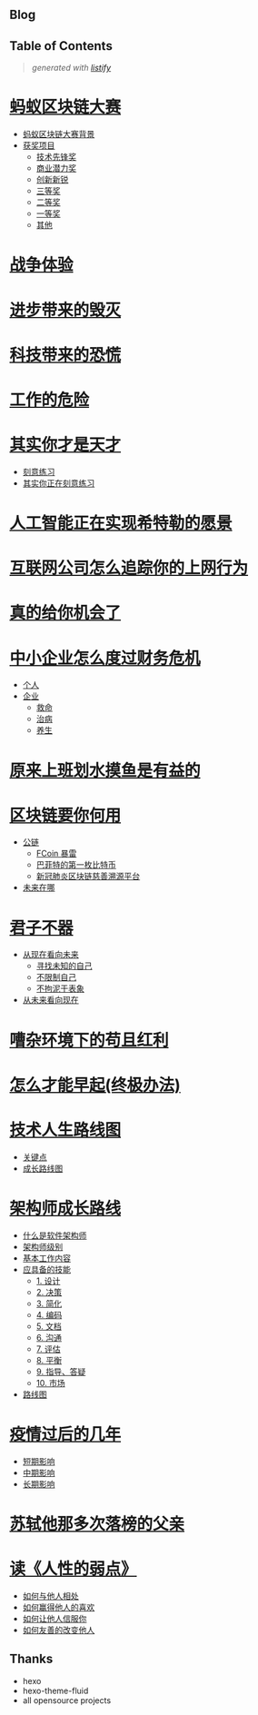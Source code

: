 Blog
-------

<!-- start listify -->

Table of Contents
-----------
  > *generated with [listify](https://github.com/ifuture-pro/listify)*

# [蚂蚁区块链大赛](/source/_posts/2019-09-27-蚂蚁区块链.md#%E8%9A%82%E8%9A%81%E5%8C%BA%E5%9D%97%E9%93%BE%E5%A4%A7%E8%B5%9B)

   - [蚂蚁区块链大赛背景](/source/_posts/2019-09-27-蚂蚁区块链.md#%E8%9A%82%E8%9A%81%E5%8C%BA%E5%9D%97%E9%93%BE%E5%A4%A7%E8%B5%9B%E8%83%8C%E6%99%AF)
   - [获奖项目](/source/_posts/2019-09-27-蚂蚁区块链.md#%E8%8E%B7%E5%A5%96%E9%A1%B9%E7%9B%AE)
     - [技术先锋奖](/source/_posts/2019-09-27-蚂蚁区块链.md#%E6%8A%80%E6%9C%AF%E5%85%88%E9%94%8B%E5%A5%96)
     - [商业潜力奖](/source/_posts/2019-09-27-蚂蚁区块链.md#%E5%95%86%E4%B8%9A%E6%BD%9C%E5%8A%9B%E5%A5%96)
     - [创新新锐](/source/_posts/2019-09-27-蚂蚁区块链.md#%E5%88%9B%E6%96%B0%E6%96%B0%E9%94%90)
     - [三等奖](/source/_posts/2019-09-27-蚂蚁区块链.md#%E4%B8%89%E7%AD%89%E5%A5%96)
     - [二等奖](/source/_posts/2019-09-27-蚂蚁区块链.md#%E4%BA%8C%E7%AD%89%E5%A5%96)
     - [一等奖](/source/_posts/2019-09-27-蚂蚁区块链.md#%E4%B8%80%E7%AD%89%E5%A5%96)
     - [其他](/source/_posts/2019-09-27-蚂蚁区块链.md#%E5%85%B6%E4%BB%96)

# [战争体验](/source/_posts/2019-11-03-战争体验.md#%E6%88%98%E4%BA%89%E4%BD%93%E9%AA%8C)



# [进步带来的毁灭](/source/_posts/2019-11-07-进步带来的毁灭.md#%E8%BF%9B%E6%AD%A5%E5%B8%A6%E6%9D%A5%E7%9A%84%E6%AF%81%E7%81%AD)



# [科技带来的恐慌](/source/_posts/2019-11-12-科技带来的恐慌.md#%E7%A7%91%E6%8A%80%E5%B8%A6%E6%9D%A5%E7%9A%84%E6%81%90%E6%85%8C)



# [工作的危险](/source/_posts/2019-12-07-工作的危险.md#%E5%B7%A5%E4%BD%9C%E7%9A%84%E5%8D%B1%E9%99%A9)



# [其实你才是天才](/source/_posts/2019-12-30-其实你也是天才.md#%E5%85%B6%E5%AE%9E%E4%BD%A0%E6%89%8D%E6%98%AF%E5%A4%A9%E6%89%8D)

   - [刻意练习](/source/_posts/2019-12-30-其实你也是天才.md#%E5%88%BB%E6%84%8F%E7%BB%83%E4%B9%A0)
   - [其实你正在刻意练习](/source/_posts/2019-12-30-其实你也是天才.md#%E5%85%B6%E5%AE%9E%E4%BD%A0%E6%AD%A3%E5%9C%A8%E5%88%BB%E6%84%8F%E7%BB%83%E4%B9%A0)

# [人工智能正在实现希特勒的愿景](/source/_posts/2020-01-04-人工智能在实现希特勒的愿景.md#%E4%BA%BA%E5%B7%A5%E6%99%BA%E8%83%BD%E6%AD%A3%E5%9C%A8%E5%AE%9E%E7%8E%B0%E5%B8%8C%E7%89%B9%E5%8B%92%E7%9A%84%E6%84%BF%E6%99%AF)



# [互联网公司怎么追踪你的上网行为](/source/_posts/2020-01-17-互联网公司是怎么追踪你的行为.md#%E4%BA%92%E8%81%94%E7%BD%91%E5%85%AC%E5%8F%B8%E6%80%8E%E4%B9%88%E8%BF%BD%E8%B8%AA%E4%BD%A0%E7%9A%84%E4%B8%8A%E7%BD%91%E8%A1%8C%E4%B8%BA)



# [真的给你机会了](/source/_posts/2020-01-31-真给你机会了.md#%E7%9C%9F%E7%9A%84%E7%BB%99%E4%BD%A0%E6%9C%BA%E4%BC%9A%E4%BA%86)



# [中小企业怎么度过财务危机](/source/_posts/2020-02-06-中小企业怎么度过财务危机.md#%E4%B8%AD%E5%B0%8F%E4%BC%81%E4%B8%9A%E6%80%8E%E4%B9%88%E5%BA%A6%E8%BF%87%E8%B4%A2%E5%8A%A1%E5%8D%B1%E6%9C%BA)

   - [个人](/source/_posts/2020-02-06-中小企业怎么度过财务危机.md#%E4%B8%AA%E4%BA%BA)
   - [企业](/source/_posts/2020-02-06-中小企业怎么度过财务危机.md#%E4%BC%81%E4%B8%9A)
     - [救命](/source/_posts/2020-02-06-中小企业怎么度过财务危机.md#%E6%95%91%E5%91%BD)
     - [治病](/source/_posts/2020-02-06-中小企业怎么度过财务危机.md#%E6%B2%BB%E7%97%85)
     - [养生](/source/_posts/2020-02-06-中小企业怎么度过财务危机.md#%E5%85%BB%E7%94%9F)

# [原来上班划水摸鱼是有益的](/source/_posts/2020-02-08-原来上班划水摸鱼是有益的.md#%E5%8E%9F%E6%9D%A5%E4%B8%8A%E7%8F%AD%E5%88%92%E6%B0%B4%E6%91%B8%E9%B1%BC%E6%98%AF%E6%9C%89%E7%9B%8A%E7%9A%84)



# [区块链要你何用](/source/_posts/区块链要你何用.md#%E5%8C%BA%E5%9D%97%E9%93%BE%E8%A6%81%E4%BD%A0%E4%BD%95%E7%94%A8)

   - [公链](/source/_posts/区块链要你何用.md#%E5%85%AC%E9%93%BE)
     - [FCoin 暴雷](/source/_posts/区块链要你何用.md#fcoin-%E6%9A%B4%E9%9B%B7)
     - [巴菲特的第一枚比特币](/source/_posts/区块链要你何用.md#%E5%B7%B4%E8%8F%B2%E7%89%B9%E7%9A%84%E7%AC%AC%E4%B8%80%E6%9E%9A%E6%AF%94%E7%89%B9%E5%B8%81)
     - [新冠肺炎区块链慈善溯源平台](/source/_posts/区块链要你何用.md#%E6%96%B0%E5%86%A0%E8%82%BA%E7%82%8E%E5%8C%BA%E5%9D%97%E9%93%BE%E6%85%88%E5%96%84%E6%BA%AF%E6%BA%90%E5%B9%B3%E5%8F%B0)
   - [未来在哪](/source/_posts/区块链要你何用.md#%E6%9C%AA%E6%9D%A5%E5%9C%A8%E5%93%AA)

# [君子不器](/source/_posts/君子不器.md#%E5%90%9B%E5%AD%90%E4%B8%8D%E5%99%A8)

   - [从现在看向未来](/source/_posts/君子不器.md#%E4%BB%8E%E7%8E%B0%E5%9C%A8%E7%9C%8B%E5%90%91%E6%9C%AA%E6%9D%A5)
     - [寻找未知的自己](/source/_posts/君子不器.md#%E5%AF%BB%E6%89%BE%E6%9C%AA%E7%9F%A5%E7%9A%84%E8%87%AA%E5%B7%B1)
     - [不限制自己](/source/_posts/君子不器.md#%E4%B8%8D%E9%99%90%E5%88%B6%E8%87%AA%E5%B7%B1)
     - [不拘泥于表象](/source/_posts/君子不器.md#%E4%B8%8D%E6%8B%98%E6%B3%A5%E4%BA%8E%E8%A1%A8%E8%B1%A1)
   - [从未来看向现在](/source/_posts/君子不器.md#%E4%BB%8E%E6%9C%AA%E6%9D%A5%E7%9C%8B%E5%90%91%E7%8E%B0%E5%9C%A8)

# [嘈杂环境下的苟且红利](/source/_posts/嘈杂环境下的苟且红利.md#%E5%98%88%E6%9D%82%E7%8E%AF%E5%A2%83%E4%B8%8B%E7%9A%84%E8%8B%9F%E4%B8%94%E7%BA%A2%E5%88%A9)



# [怎么才能早起(终极办法)](/source/_posts/怎么才能早起(终极办法).md#%E6%80%8E%E4%B9%88%E6%89%8D%E8%83%BD%E6%97%A9%E8%B5%B7%E7%BB%88%E6%9E%81%E5%8A%9E%E6%B3%95)



# [技术人生路线图](/source/_posts/技术人生路线图.md#%E6%8A%80%E6%9C%AF%E4%BA%BA%E7%94%9F%E8%B7%AF%E7%BA%BF%E5%9B%BE)

   - [关键点](/source/_posts/技术人生路线图.md#%E5%85%B3%E9%94%AE%E7%82%B9)
   - [成长路线图](/source/_posts/技术人生路线图.md#%E6%88%90%E9%95%BF%E8%B7%AF%E7%BA%BF%E5%9B%BE)

# [架构师成长路线](/source/_posts/架构师成长路线.md#%E6%9E%B6%E6%9E%84%E5%B8%88%E6%88%90%E9%95%BF%E8%B7%AF%E7%BA%BF)

 - [什么是软件架构师](/source/_posts/架构师成长路线.md#%E4%BB%80%E4%B9%88%E6%98%AF%E8%BD%AF%E4%BB%B6%E6%9E%B6%E6%9E%84%E5%B8%88)
 - [架构师级别](/source/_posts/架构师成长路线.md#%E6%9E%B6%E6%9E%84%E5%B8%88%E7%BA%A7%E5%88%AB)
 - [基本工作内容](/source/_posts/架构师成长路线.md#%E5%9F%BA%E6%9C%AC%E5%B7%A5%E4%BD%9C%E5%86%85%E5%AE%B9)
 - [应具备的技能](/source/_posts/架构师成长路线.md#%E5%BA%94%E5%85%B7%E5%A4%87%E7%9A%84%E6%8A%80%E8%83%BD)
   - [1. 设计](/source/_posts/架构师成长路线.md#1-%E8%AE%BE%E8%AE%A1)
   - [2. 决策](/source/_posts/架构师成长路线.md#2-%E5%86%B3%E7%AD%96)
   - [3. 简化](/source/_posts/架构师成长路线.md#3-%E7%AE%80%E5%8C%96)
   - [4. 编码](/source/_posts/架构师成长路线.md#4-%E7%BC%96%E7%A0%81)
   - [5. 文档](/source/_posts/架构师成长路线.md#5-%E6%96%87%E6%A1%A3)
   - [6. 沟通](/source/_posts/架构师成长路线.md#6-%E6%B2%9F%E9%80%9A)
   - [7. 评估](/source/_posts/架构师成长路线.md#7-%E8%AF%84%E4%BC%B0)
   - [8. 平衡](/source/_posts/架构师成长路线.md#8-%E5%B9%B3%E8%A1%A1)
   - [9. 指导、答疑](/source/_posts/架构师成长路线.md#9-%E6%8C%87%E5%AF%BC%E7%AD%94%E7%96%91)
   - [10. 市场](/source/_posts/架构师成长路线.md#10-%E5%B8%82%E5%9C%BA)
 - [路线图](/source/_posts/架构师成长路线.md#%E8%B7%AF%E7%BA%BF%E5%9B%BE)

# [疫情过后的几年](/source/_posts/疫情过后的几年.md#%E7%96%AB%E6%83%85%E8%BF%87%E5%90%8E%E7%9A%84%E5%87%A0%E5%B9%B4)

   - [短期影响](/source/_posts/疫情过后的几年.md#%E7%9F%AD%E6%9C%9F%E5%BD%B1%E5%93%8D)
   - [中期影响](/source/_posts/疫情过后的几年.md#%E4%B8%AD%E6%9C%9F%E5%BD%B1%E5%93%8D)
   - [长期影响](/source/_posts/疫情过后的几年.md#%E9%95%BF%E6%9C%9F%E5%BD%B1%E5%93%8D)

# [苏轼他那多次落榜的父亲](/source/_posts/苏轼他那多次落榜的父亲.md#%E8%8B%8F%E8%BD%BC%E4%BB%96%E9%82%A3%E5%A4%9A%E6%AC%A1%E8%90%BD%E6%A6%9C%E7%9A%84%E7%88%B6%E4%BA%B2)



# [读《人性的弱点》](/source/_posts/读《人性的弱点》.md#%E8%AF%BB%E4%BA%BA%E6%80%A7%E7%9A%84%E5%BC%B1%E7%82%B9)

   - [如何与他人相处](/source/_posts/读《人性的弱点》.md#%E5%A6%82%E4%BD%95%E4%B8%8E%E4%BB%96%E4%BA%BA%E7%9B%B8%E5%A4%84)
   - [如何赢得他人的喜欢](/source/_posts/读《人性的弱点》.md#%E5%A6%82%E4%BD%95%E8%B5%A2%E5%BE%97%E4%BB%96%E4%BA%BA%E7%9A%84%E5%96%9C%E6%AC%A2)
   - [如何让他人信服你](/source/_posts/读《人性的弱点》.md#%E5%A6%82%E4%BD%95%E8%AE%A9%E4%BB%96%E4%BA%BA%E4%BF%A1%E6%9C%8D%E4%BD%A0)
   - [如何友善的改变他人](/source/_posts/读《人性的弱点》.md#%E5%A6%82%E4%BD%95%E5%8F%8B%E5%96%84%E7%9A%84%E6%94%B9%E5%8F%98%E4%BB%96%E4%BA%BA)
<!-- end listify -->



Thanks
-------
* hexo
* hexo-theme-fluid
* all opensource projects
